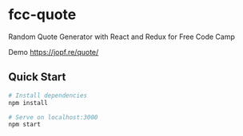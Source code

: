 # fcc-quote
Random Quote Generator with React and Redux for Free Code Camp

Demo https://jopf.re/quote/

## Quick Start

```bash
# Install dependencies
npm install

# Serve on localhost:3000
npm start
```